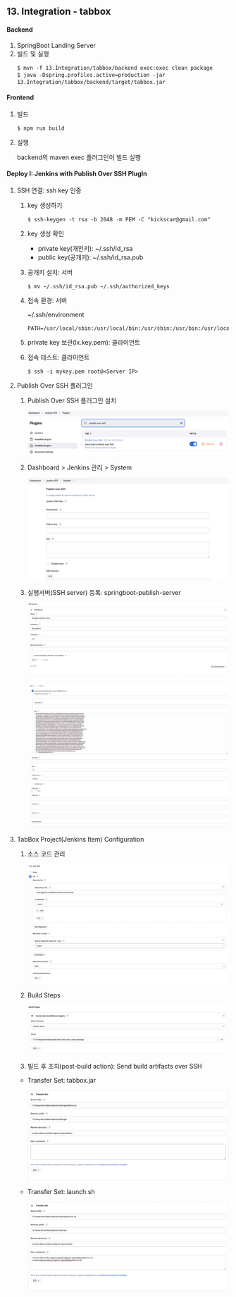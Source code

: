 ## 13. Integration - tabbox

#### Backend
1.  SpringBoot Landing Server
2.  빌드 및 실행
    ```    
    $ mvn -f 13.Integration/tabbox/backend exec:exec clean package
    $ java -Dspring.profiles.active=production -jar 13.Integration/tabbox/backend/target/tabbox.jar 
    ```

#### Frontend
1.  빌드
    ```
    $ npm run build
    ```
 
2.  실행
    
    backend의 maven exec 플러그인이 빌드 실행


#### Deploy I: Jenkins with Publish Over SSH PlugIn

1. SSH 연결: ssh key 인증

   1)   key 생성하기
        ```
        $ ssh-keygen -t rsa -b 2048 -m PEM -C "kickscar@gmail.com" 
        ```

   2)   key 생성 확인
        - private key(개인키): ~/.ssh/id_rsa
        - public key(공개키): ~/.ssh/id_rsa.pub

   3)   공개키 설치: 서버
        ```
        $ mv ~/.ssh/id_rsa.pub ~/.ssh/authorized_keys
        ```
   
   4)   접속 환경: 서버

        ~/.ssh/environment

        ```
        PATH=/usr/local/sbin:/usr/local/bin:/usr/sbin:/usr/bin:/usr/local/poscodx/java/bin:/usr/local/poscodx/git/bin:/usr/local/poscodx/maven/bin:/usr/local/poscodx/mariadb/bin:/root/bin        
        ```
 
   5)   private key 보관(lx.key.pem): 클라이언트

   6)   접속 테스트: 클라이언트
        ```
        $ ssh -i mykey.pem root@<Server IP>
        ``` 

2. Publish Over SSH 플러그인

   1)   Publish Over SSH 플러그인 설치 

        ![0000.png](./_resources/0000.png)

   2) Dashboard > Jenkins 관리 > System

        ![0001.png](./_resources/0001.png)

   3) 실행서버(SSH server) 등록: springboot-publish-server

      ![0002.png](./_resources/0002.png)

      ![0003.png](./_resources/0003.png)

3. TabBox Project(Jenkins Item) Configuration

   1) 소스 코드 관리

      ![0004.png](./_resources/0004.png)
   
   2) Build Steps

      ![0005.png](./_resources/0005.png)

   3) 빌드 후 조치(post-build action): Send build artifacts over SSH
   
    - Transfer Set: tabbox.jar

      ![0006.png](./_resources/0006.png)

    - Transfer Set: launch.sh

      ![0007.png](./_resources/0007.png)
 
